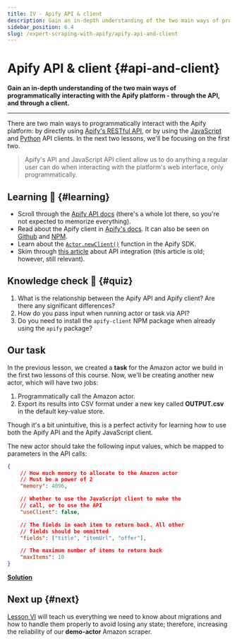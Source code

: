 ```yaml
---
title: IV - Apify API & client
description: Gain an in-depth understanding of the two main ways of programmatically interacting with the Apify platform - through the API, and through a client.
sidebar_position: 6.4
slug: /expert-scraping-with-apify/apify-api-and-client
---
```


# Apify API & client {#api-and-client}

**Gain an in-depth understanding of the two main ways of programmatically interacting with the Apify platform - through the API, and through a client.**

---

There are two main ways to programmatically interact with the Apify platform: by directly using [Apify's RESTful API](/api/v2), or by using the [JavaScript](https://docs.apify.com/api/client/js) and [Python](https://docs.apify.com/api/client/python) API clients. In the next two lessons, we'll be focusing on the first two.

> Apify's API and JavaScript API client allow us to do anything a regular user can do when interacting with the platform's web interface, only programmatically.

## Learning 🧠 {#learning}

- Scroll through the [Apify API docs](/api/v2) (there's a whole lot there, so you're not expected to memorize everything).
- Read about the Apify client in [Apify's docs](https://docs.apify.com/api/client/js). It can also be seen on [Github](https://github.com/apify/apify-client-js) and [NPM](https://www.npmjs.com/package/apify-client).
- Learn about the [`Actor.newClient()`](https://docs.apify.com/sdk/js/docs/api/apify#apifynewclientoptions) function in the Apify SDK.
- Skim through [this article](https://help.apify.com/en/articles/2868670-how-to-pass-data-from-web-scraper-to-another-actor) about API integration (this article is old; however, still relevant).

## Knowledge check 📝 {#quiz}

1. What is the relationship between the Apify API and Apify client? Are there any significant differences?
2. How do you pass input when running actor or task via API?
3. Do you need to install the `apify-client` NPM package when already using the `apify` package?

## Our task

In the previous lesson, we created a **task** for the Amazon actor we build in the first two lessons of this course. Now, we'll be creating another new actor, which will have two jobs:

1. Programmatically call the Amazon actor.
2. Export its results into CSV format under a new key called **OUTPUT.csv** in the default key-value store.

Though it's a bit unintuitive, this is a perfect activity for learning how to use both the Apify API and the Apify JavaScript client.

The new actor should take the following input values, which be mapped to parameters in the API calls:

```json
{
    // How much memory to allocate to the Amazon actor
    // Must be a power of 2
    "memory": 4096,

    // Whether to use the JavaScript client to make the
    // call, or to use the API
    "useClient": false,

    // The fields in each item to return back. All other
    // fields should be ommitted
    "fields": ["title", "itemUrl", "offer"],

    // The maximum number of items to return back
    "maxItems": 10
}
```

[**Solution**](./solutions/using_api_and_client.md)

## Next up {#next}

[Lesson VI](./migrations_maintaining_state.md) will teach us everything we need to know about migrations and how to handle them properly to avoid losing any state; therefore, increasing the reliability of our **demo-actor** Amazon scraper.
